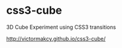 css3-cube
=========

3D Cube Experiment using CSS3 transitions

http://victormakcy.github.io/css3-cube/
